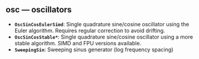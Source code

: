 ## osc — oscillators

- **`OscSinCosEulerSimd`**: Single quadrature sine/cosine oscillator using the Euler algorithm. Requires regular correction to avoid drifting.
- **`OscSinCosStable*`**: Single quadrature sine/cosine oscillator using a more stable algorithm. SIMD and FPU versions available.
- **`SweepingSin`**: Sweeping sinus generator (log frequency spacing)
